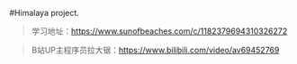 #Himalaya project.
>学习地址：https://www.sunofbeaches.com/c/1182379694310326272

>B站UP主程序员拉大锯：https://www.bilibili.com/video/av69452769
